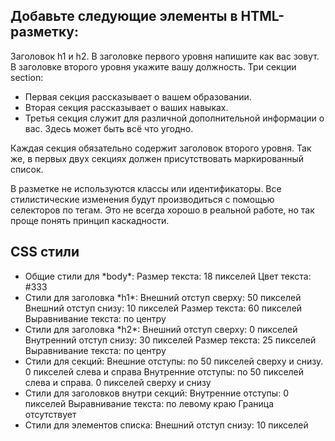 <h2>Добавьте следующие элементы в HTML-разметку:</h2>

Заголовок h1 и h2. В заголовке первого уровня напишите как вас зовут. В заголовке второго уровня укажите вашу должность.
Три секции section:
<ul>
  <li>Первая секция рассказывает о вашем образовании.</li>
  <li>Вторая секция рассказывает о ваших навыках.</li>
  <li>Третья секция служит для различной дополнительной информации о вас. Здесь может быть всё что угодно.</li>
</ul>
<p>Каждая секция обязательно содержит заголовок второго уровня. Так же, в первых двух секциях должен присутствовать маркированный список.</p>

<p>В разметке не используются классы или идентификаторы. Все стилистические изменения будут производиться с помощью селекторов по тегам. Это не всегда хорошо в реальной работе, но так проще понять принцип каскадности.</p>

<h2>CSS стили</h2>
<ul>
  <li>Общие стили для *body*:
  Размер текста: 18 пикселей
  Цвет текста: #333</li>
  <li>Стили для заголовка *h1*:
  Внешний отступ сверху: 50 пикселей
  Внешний отступ снизу: 10 пикселей
  Размер текста: 60 пикселей
  Выравнивание текста: по центру</li>
  <li>Стили для заголовка *h2*:
  Внешний отступ сверху: 0 пикселей
  Внутренний отступ снизу: 30 пикселей
  Размер текста: 25 пикселей
  Выравнивание текста: по центру</li>
  <li>Стили для секций:
  Внешние отступы: по 50 пикселей сверху и снизу. 0 пикселей слева и справа
  Внутренние отступы: по 50 пикселей слева и справа. 0 пикселей сверху и снизу</li>
  <li>Стили для заголовков внутри секций:
  Внутренние отступы: 0 пикселей
  Выравнивание текста: по левому краю
  Граница отсутствует</li>
  <li>Стили для элементов списка:
  Внешний отступ снизу: 10 пикселей </li>
</ul>
